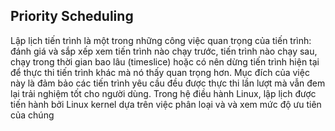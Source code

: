 ## Priority Scheduling
  Lập lịch tiến trình là một trong những công việc quan trọng của tiến trình: đánh giá và sắp xếp xem tiến trình nào chạy trước, tiến trình nào chạy sau, chạy trong thời gian bao lâu (timeslice) hoặc có nên dừng tiến trình hiện tại để thực thi tiến trình khác mà nó thấy quan trọng hơn. Mục đích của việc này là đảm bảo các tiến trình yêu cầu đều được thực thi lần lượt mà vẫn đem lại trải nghiệm tốt cho người dùng. Trong hệ điều hành Linux, lập lịch được tiến hành bởi Linux kernel dựa trên việc phân loại và và xem mức độ ưu tiên của chúng

